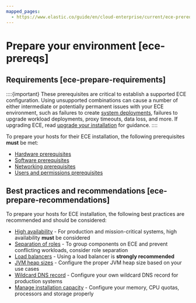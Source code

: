 ```yaml
---
mapped_pages:
  - https://www.elastic.co/guide/en/cloud-enterprise/current/ece-prereqs.html
---
```


# Prepare your environment [ece-prereqs]


## Requirements [ece-prepare-requirements]

::::{important}
These prerequisites are critical to establish a supported ECE configuration. Using unsupported combinations can cause a number of either intermediate or potentially permanent issues with your ECE environment, such as failures to create [system deployments](system-deployments-configuration.md), failures to upgrade workload deployments, proxy timeouts, data loss, and more. If upgrading ECE, read [upgrade your installation](../../upgrade/orchestrator/upgrade-cloud-enterprise.md) for guidance.
::::


To prepare your hosts for their ECE installation, the following prerequisites **must** be met:

* [Hardware prerequisites](ece-hardware-prereq.md)
* [Software prerequisites](ece-software-prereq.md)
* [Networking prerequisites](ece-networking-prereq.md)
* [Users and permissions prerequisites](ece-users-permissions.md)


## Best practices and recommendations [ece-prepare-recommendations]

To prepare your hosts for ECE installation, the following best practices are recommended and should be considered:

* [High availability](ece-ha.md) - For production and mission-critical systems, high availability **must** be considered
* [Separation of roles](ece-roles.md) - To group components on ECE and prevent conflicting workloads, consider role separation
* [Load balancers](ece-load-balancers.md) - Using a load balancer is **strongly recommended**
* [JVM heap sizes](ece-jvm.md) - Configure the proper JVM heap size based on your use cases
* [Wildcard DNS record](ece-wildcard-dns.md) - Configure your own wildcard DNS record for production systems
* [Manage installation capacity](ece-manage-capacity.md) - Configure your memory, CPU quotas, processors and storage properly
